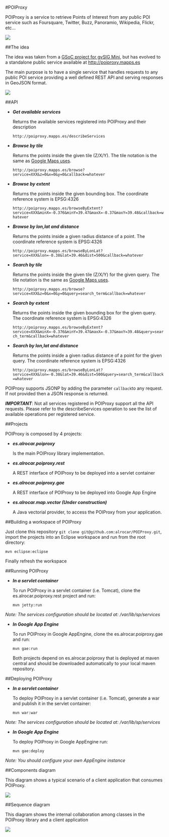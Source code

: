 #POIProxy

POIProxy is a service to retrieve Points of Interest from any public POI service such as Foursquare, Twitter, Buzz, Panoramio, Wikipedia, Flickr, etc...

[![](http://poiproxy.mapps.es/poiproxy_logo.png)](http://poiproxy.mapps.es)

##The idea

The idea was taken from a [GSoC project for gvSIG Mini][gsoc_idea], but has evolved to a standalone public service available at http://poiproxy.mapps.es

The main purpose is to have a single service that handles requests to any public POI service providing a well defined REST API and serving responses in GeoJSON format.

[![](http://poiproxy.mapps.es/poiproxy_diagram.png)](http://poiproxy.mapps.es)

##API

* ***Get available services***

     Returns the available services registered into POIProxy and their description

     `http://poiproxy.mapps.es/describeServices`

* ***Browse by tile***

     Returns the points inside the given tile (Z/X/Y). The tile notation is the same as [Google Maps uses][tiles_google].

     `http://poiproxy.mapps.es/browse?service=XXX&z=0&x=0&y=0&callback=whatever`

* ***Browse by extent***

     Returns the points inside the given bounding box. The coordinate reference system is EPSG:4326

     `http://poiproxy.mapps.es/browseByExtent?service=XXX&minX=-0.376&minY=39.47&maxX=-0.37&maxY=39.48&callback=whatever`

* ***Browse by lon,lat and distance***

     Returns the points inside a given radius distance of a point. The coordinate reference system is EPSG:4326

     `http://poiproxy.mapps.es/browseByLonLat?service=XXX&lon=-0.38&lat=39.46&dist=500&callback=whatever`
     
* ***Search by tile***

     Returns the points inside the given tile (Z/X/Y) for the given query. The tile notation is the same as [Google Maps uses][tiles_google].

     `http://poiproxy.mapps.es/browse?service=XXX&z=0&x=0&y=0&query=search_term&callback=whatever`

* ***Search by extent***

     Returns the points inside the given bounding box for the given query. The coordinate reference system is EPSG:4326

     `http://poiproxy.mapps.es/browseByExtent?service=XXX&minX=-0.376&minY=39.47&maxX=-0.37&maxY=39.48&query=search_term&callback=whatever`

* ***Search by lon,lat and distance***

     Returns the points inside a given radius distance of a point for the given query. The coordinate reference system is EPSG:4326

     `http://poiproxy.mapps.es/browseByLonLat?service=XXX&lon=-0.38&lat=39.46&dist=500&query=search_term&callback=whatever`

POIProxy supports JSONP by adding the parameter `callback`to any request. If not provided then a JSON response is returned.

***IMPORTANT***: Not all services registered in POIProxy support all the API requests. Please refer to the describeServices operation to see the list of available operations per registered service.

##Projects

POIProxy is composed by 4 projects:

* ***es.alrocar.poiproxy***

     Is the main POIProxy library implementation. 

* ***es.alrocar.poiproxy.rest***

     A REST interface of POIProxy to be deployed into a servlet container

* ***es.alrocar.poiproxy.gae***

     A REST interface of POIProxy to be deployed into Google App Engine

* ***es.alrocar.map.vector (Under construction)***

     A Java vectorial provider, to access the POIProxy from your application.

##Building a workspace of POIProxy

Just clone this repository `git clone git@github.com:alrocar/POIProxy.git`, import the projects into an Eclipse workspace and run from the root directory:

`mvn eclipse:eclipse`

Finally refresh the workspace

##Running POIProxy

* ***In a servlet container***

     To run POIProxy in a servlet container (i.e. Tomcat), clone the es.alrocar.poiproxy.rest project and run:

     `mvn jetty:run`

*Note: The services configuration should be located at: /var/lib/sp/services*

* ***In Google App Engine***

     To run POIProxy in Google AppEngine, clone the es.alrocar.poiproxy.gae and run:

     `mvn gae:run`

     Both projects depend on es.alrocar.poiproxy that is deployed at maven central and should be downloaded automatically to your local maven repository.
     
##Deploying POIProxy

* ***In a servlet container***

     To deploy POIProxy in a servlet container (i.e. Tomcat), generate a war and publish it in the servlet container:

     `mvn war:war`

*Note: The services configuration should be located at: /var/lib/sp/services*

* ***In Google App Engine***

     To deploy POIProxy in Google AppEngine run:

     `mvn gae:deploy`

*Note: You should configure your own AppEngine instance*

##Components diagram

This diagram shows a typical scenario of a client application that consumes POIProxy.

[![](https://confluence.prodevelop.es/download/attachments/22249524/socialservicecomponents.png)](https://confluence.prodevelop.es/download/attachments/22249524/socialservicecomponents.png)

##Sequence diagram

This diagram shows the internal collaboration among classes in the POIProxy library and a client application

[![](https://confluence.prodevelop.es/download/attachments/22249524/socialservicesequence.png)](https://confluence.prodevelop.es/download/attachments/22249524/socialservicesequence.png)

[gsoc_idea]: https://confluence.prodevelop.es/display/GVMN/Design+and+implement+an+API+for+tiled+vectorial+support+of+geo-location+data+services
[tiles_google]: http://www.maptiler.org/google-maps-coordinates-tile-bounds-projection/
